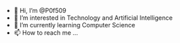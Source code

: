 - 👋 Hi, I’m @P0f509
- 👀 I’m interested in Technology and Artificial Intelligence
- 🌱 I’m currently learning Computer Science
- 📫 How to reach me ...

<!---
P0f509/P0f509 is a ✨ special ✨ repository because its `README.md` (this file) appears on your GitHub profile.
You can click the Preview link to take a look at your changes.
--->
